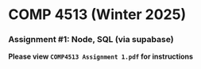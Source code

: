 # COMP 4513 (Winter 2025)
### Assignment #1: Node, SQL (via supabase)

**Please view `COMP4513 Assignment 1.pdf` for instructions**

  
